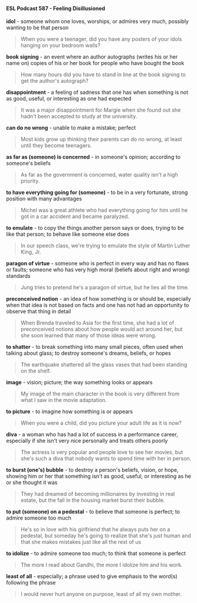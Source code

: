 #### ESL Podcast 587 - Feeling Disillusioned

**idol** - someone whom one loves, worships, or admires very much, possibly
wanting to be that person

> When you were a teenager, did you have any posters of your idols hanging on
your bedroom walls?

**book signing** - an event where an author autographs (writes his or her name
on) copies of his or her book for people who have bought the book

> How many hours did you have to stand in line at the book signing to get the
author's autograph?

**disappointment** - a feeling of sadness that one has when something is not as
good, useful, or interesting as one had expected

> It was a major disappointment for Margie when she found out she hadn't been
accepted to study at the university.

**can do no wrong** - unable to make a mistake; perfect

> Most kids grow up thinking their parents can do no wrong, at least until they
become teenagers.

**as far as (someone) is concerned** - in someone's opinion; according to
someone's beliefs

> As far as the government is concerned, water quality isn't a high priority.

**to have everything going for (someone)** - to be in a very fortunate, strong
position with many advantages

> Michel was a great athlete who had everything going for him until he got in a
car accident and became paralyzed.

**to emulate** - to copy the things another person says or does, trying to be like
that person; to behave like someone else does

> In our speech class, we're trying to emulate the style of Martin Luther King, Jr.

**paragon of virtue** - someone who is perfect in every way and has no flaws or
faults; someone who has very high moral (beliefs about right and wrong)
standards

> Jung tries to pretend he's a paragon of virtue, but he lies all the time.

**preconceived notion** - an idea of how something is or should be, especially
when that idea is not based on facts and one has not had an opportunity to
observe that thing in detail

> When Brenda traveled to Asia for the first time, she had a lot of preconceived
notions about how people would act around her, but she soon learned that many
of those ideas were wrong.

**to shatter** - to break something into many small pieces, often used when talking
about glass; to destroy someone's dreams, beliefs, or hopes

> The earthquake shattered all the glass vases that had been standing on the
shelf.

**image** - vision; picture; the way something looks or appears

> My image of the main character in the book is very different from what I saw in
the movie adaptation.

**to picture** - to imagine how something is or appears

> When you were a child, did you picture your adult life as it is now?

**diva** - a woman who has had a lot of success in a performance career,
especially if she isn't very nice personally and treats others poorly

> The actress is very popular and people love to see her movies, but she's such a
diva that nobody wants to spend time with her in person.

**to burst (one's) bubble** - to destroy a person's beliefs, vision, or hope, showing
him or her that something isn't as good, useful, or interesting as he or she
thought it was

> They had dreamed of becoming millionaires by investing in real estate, but the
fall in the housing market burst their bubble.

**to put (someone) on a pedestal** - to believe that someone is perfect; to admire
someone too much

> He's so in love with his girlfriend that he always puts her on a pedestal, but
someday he's going to realize that she's just human and that she makes
mistakes just like all the rest of us

**to idolize** - to admire someone too much; to think that someone is perfect

> The more I read about Gandhi, the more I idolize him and his work.

**least of all** - especially; a phrase used to give emphasis to the word(s) following
the phrase

> I would never hurt anyone on purpose, least of all my own mother.


